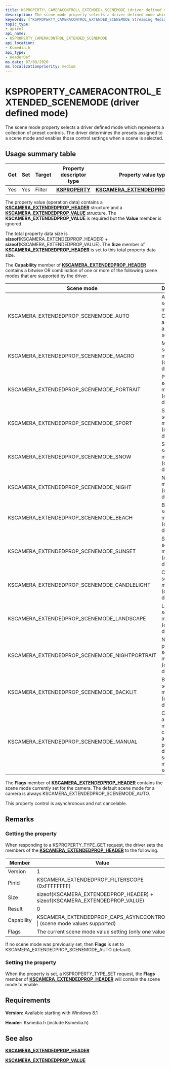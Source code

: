```yaml
---
title: KSPROPERTY\_CAMERACONTROL\_EXTENDED\_SCENEMODE (driver defined mode)
description: The scene mode property selects a driver defined mode which represents a collection of preset controls.
keywords: ["KSPROPERTY_CAMERACONTROL_EXTENDED_SCENEMODE Streaming Media Devices"]
topic_type:
- apiref
api_name:
- KSPROPERTY_CAMERACONTROL_EXTENDED_SCENEMODE
api_location:
- Ksmedia.h
api_type:
- HeaderDef
ms.date: 07/08/2020
ms.localizationpriority: medium
---
```


# KSPROPERTY\_CAMERACONTROL\_EXTENDED\_SCENEMODE (driver defined mode)

The scene mode property selects a driver defined mode which represents a collection of preset controls. The driver determines the presets assigned to a scene mode and enables those control settings when a scene is selected.

## Usage summary table

| Get | Set | Target | Property descriptor type | Property value type |
|--|--|--|--|--|
| Yes | Yes | Filter | [**KSPROPERTY**](/windows-hardware/drivers/ddi/ks/ns-ks-ksidentifier) | [**KSCAMERA_EXTENDEDPROP_HEADER**](/windows-hardware/drivers/ddi/ksmedia/ns-ksmedia-tagkscamera_extendedprop_header) |

The property value (operation data) contains a [**KSCAMERA\_EXTENDEDPROP\_HEADER**](/windows-hardware/drivers/ddi/ksmedia/ns-ksmedia-tagkscamera_extendedprop_header) structure and a [**KSCAMERA\_EXTENDEDPROP\_VALUE**](/windows-hardware/drivers/ddi/ksmedia/ns-ksmedia-tagkscamera_extendedprop_value) structure. The **KSCAMERA\_EXTENDEDPROP\_VALUE** is required but the **Value** member is ignored.

The total property data size is **sizeof**(KSCAMERA\_EXTENDEDPROP\_HEADER) + **sizeof**(KSCAMERA\_EXTENDEDPROP\_VALUE). The **Size** member of [**KSCAMERA\_EXTENDEDPROP\_HEADER**](/windows-hardware/drivers/ddi/ksmedia/ns-ksmedia-tagkscamera_extendedprop_header) is set to this total property data size.

The **Capability** member of [**KSCAMERA\_EXTENDEDPROP\_HEADER**](/windows-hardware/drivers/ddi/ksmedia/ns-ksmedia-tagkscamera_extendedprop_header) contains a bitwise OR combination of one or more of the following scene modes that are supported by the driver.

| Scene mode | Description |
|--|--|
| KSCAMERA\_EXTENDEDPROP\_SCENEMODE\_AUTO | Automatic scent mode. Controls are at their auto settings. |
| KSCAMERA\_EXTENDEDPROP\_SCENEMODE\_MACRO | Macro scene mode (driver defined). |
| KSCAMERA\_EXTENDEDPROP\_SCENEMODE\_PORTRAIT | Portrait scene mode (driver defined). |
| KSCAMERA\_EXTENDEDPROP\_SCENEMODE\_SPORT | Sport scene mode (driver defined). |
| KSCAMERA\_EXTENDEDPROP\_SCENEMODE\_SNOW | Snow scene mode (driver defined). |
| KSCAMERA\_EXTENDEDPROP\_SCENEMODE\_NIGHT | Night scene mode (driver defined). |
| KSCAMERA\_EXTENDEDPROP\_SCENEMODE\_BEACH | Beach scene mode (driver defined). |
| KSCAMERA\_EXTENDEDPROP\_SCENEMODE\_SUNSET | Sunset scene mode (driver defined). |
| KSCAMERA\_EXTENDEDPROP\_SCENEMODE\_CANDLELIGHT | Candlelight scene mode (driver defined). |
| KSCAMERA\_EXTENDEDPROP\_SCENEMODE\_LANDSCAPE | Landscape scene mode (driver defined). |
| KSCAMERA\_EXTENDEDPROP\_SCENEMODE\_NIGHTPORTRAIT | Night portrait scene mode (driver defined). |
| KSCAMERA\_EXTENDEDPROP\_SCENEMODE\_BACKLIT | Backlit scene mode (driver defined). |
| KSCAMERA\_EXTENDEDPROP\_SCENEMODE\_MANUAL | Controls are manually changed and no pre-defined scene modes are set. |

The **Flags** member of [**KSCAMERA\_EXTENDEDPROP\_HEADER**](/windows-hardware/drivers/ddi/ksmedia/ns-ksmedia-tagkscamera_extendedprop_header) contains the scene mode currently set for the camera. The default scene mode for a camera is always KSCAMERA\_EXTENDEDPROP\_SCENEMODE\_AUTO.

This property control is asynchronous and not cancelable.

## Remarks

### Getting the property

When responding to a KSPROPERTY\_TYPE\_GET request, the driver sets the members of the [**KSCAMERA\_EXTENDEDPROP\_HEADER**](/windows-hardware/drivers/ddi/ksmedia/ns-ksmedia-tagkscamera_extendedprop_header) to the following.

| Member | Value |
|--|--|
| Version | 1 |
| PinId | KSCAMERA_EXTENDEDPROP_FILTERSCOPE (0xFFFFFFFF) |
| Size | sizeof(KSCAMERA_EXTENDEDPROP_HEADER) + sizeof(KSCAMERA_EXTENDEDPROP_VALUE) |
| Result | 0 |
| Capability | KSCAMERA_EXTENDEDPROP_CAPS_ASYNCCONTROL &#x7c; (scene mode values supported) |
| Flags | The current scene mode value setting (only one value) |

If no scene mode was previously set, then **Flags** is set to KSCAMERA\_EXTENDEDPROP\_SCENEMODE\_AUTO (default).

### Setting the property

When the property is set, a KSPROPERTY\_TYPE\_SET request, the **Flags** member of [**KSCAMERA\_EXTENDEDPROP\_HEADER**](/windows-hardware/drivers/ddi/ksmedia/ns-ksmedia-tagkscamera_extendedprop_header) will contain the scene mode to enable.

## Requirements

**Version:** Available starting with Windows 8.1

**Header:** Ksmedia.h (include Ksmedia.h)

## See also

[**KSCAMERA\_EXTENDEDPROP\_HEADER**](/windows-hardware/drivers/ddi/ksmedia/ns-ksmedia-tagkscamera_extendedprop_header)

[**KSCAMERA\_EXTENDEDPROP\_VALUE**](/windows-hardware/drivers/ddi/ksmedia/ns-ksmedia-tagkscamera_extendedprop_value)
